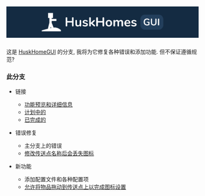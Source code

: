 # [![HuskHomes Banner](images/banner-graphic.png)](https://github.com/WiIIiam278/HuskHomes2)

这是 [HuskHomeGUI](https://github.com/WiIIiam278/HuskHomesGUI) 的分支, 我将为它修复各种错误和添加功能. 但不保证遵循规范? 

### 此分支

- 链接
  - [功能预览和详细信息](https://github.com/ApliNi/HuskHomesGUI/releases)
  - [计划中的](https://github.com/ApliNi/HuskHomesGUI/issues)
  - [已完成的](https://github.com/ApliNi/HuskHomesGUI/issues?q=is%3Aissue+is%3Aclosed)


- 错误修复
  - 主分支上的错误
  - [修改传送点名称后会丢失图标](https://github.com/ApliNi/HuskHomesGUI/issues/5)


- 新功能
  - 添加配置文件和各种配置项
  - [允许将物品拖动到传送点上以完成图标设置](https://github.com/ApliNi/HuskHomesGUI/issues/2)

